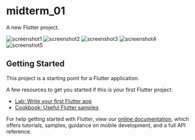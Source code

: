 # midterm_01

A new Flutter project.

![screenshot1](assets/screenshots/screenshot_01.PNG)
![screenshot2](assets/screenshots/screenshot_02.PNG)
![screenshot3](assets/screenshots/screenshot_03.PNG)
![screenshot4](assets/screenshots/screenshot_04.PNG)
![screenshot5](assets/screenshots/screenshot_05.PNG)

## Getting Started

This project is a starting point for a Flutter application.

A few resources to get you started if this is your first Flutter project:

- [Lab: Write your first Flutter app](https://flutter.dev/docs/get-started/codelab)
- [Cookbook: Useful Flutter samples](https://flutter.dev/docs/cookbook)

For help getting started with Flutter, view our
[online documentation](https://flutter.dev/docs), which offers tutorials,
samples, guidance on mobile development, and a full API reference.
